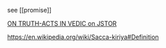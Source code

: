 see [[promise]]


[ON TRUTH-ACTS IN VEDIC on JSTOR](https://www.jstor.org/stable/24663377?seq=1)

https://en.wikipedia.org/wiki/Sacca-kiriya#Definition